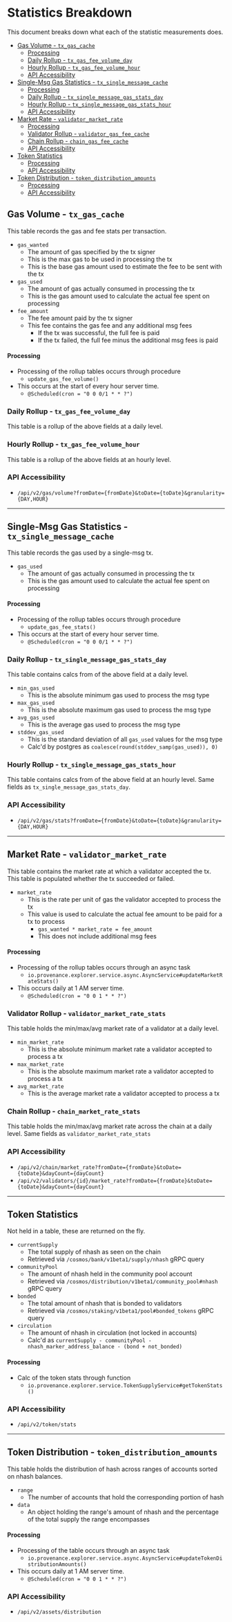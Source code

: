 # Statistics Breakdown
This document breaks down what each of the statistic measurements does.

- [Gas Volume - `tx_gas_cache`](#gas-volume----tx-gas-cache-)
  + [Processing](#processing)
  * [Daily Rollup - `tx_gas_fee_volume_day`](#daily-rollup----tx-gas-fee-volume-day-)
  * [Hourly Rollup - `tx_gas_fee_volume_hour`](#hourly-rollup----tx-gas-fee-volume-hour-)
  * [API Accessibility](#api-accessibility)
- [Single-Msg Gas Statistics - `tx_single_message_cache`](#single-msg-gas-statistics----tx-single-message-cache-)
  + [Processing](#processing-1)
  * [Daily Rollup - `tx_single_message_gas_stats_day`](#daily-rollup----tx-single-message-gas-stats-day-)
  * [Hourly Rollup - `tx_single_message_gas_stats_hour`](#hourly-rollup----tx-single-message-gas-stats-hour-)
  * [API Accessibility](#api-accessibility-1)
- [Market Rate - `validator_market_rate`](#market-rate----validator-market-rate-)
  + [Processing](#processing-2)
  * [Validator Rollup - `validator_gas_fee_cache`](#validator-rollup----validator-gas-fee-cache-)
  * [Chain Rollup - `chain_gas_fee_cache`](#chain-rollup----chain-gas-fee-cache-)
  * [API Accessibility](#api-accessibility-2)
- [Token Statistics](#token-statistics)
  + [Processing](#processing-3)
  * [API Accessibility](#api-accessibility-3)
- [Token Distribution - `token_distribution_amounts`](#token-distribution----token-distribution-amounts-)
  + [Processing](#processing-4)
  * [API Accessibility](#api-accessibility-4)

## Gas Volume - `tx_gas_cache`
This table records the gas and fee stats per transaction.
* `gas_wanted`
  * The amount of gas specified by the tx signer
  * This is the max gas to be used in processing the tx
  * This is the base gas amount used to estimate the fee to be sent with the tx
* `gas_used`
  * The amount of gas actually consumed in processing the tx
  * This is the gas amount used to calculate the actual fee spent on processing
* `fee_amount`
  * The fee amount paid by the tx signer
  * This fee contains the gas fee and any additional msg fees
    * If the tx was successful, the full fee is paid
    * If the tx failed, the full fee minus the additional msg fees is paid

#### Processing
* Processing of the rollup tables occurs through procedure 
  * `update_gas_fee_volume()`
* This occurs at the start of every hour server time.
  * `@Scheduled(cron = "0 0 0/1 * * ?")`

### Daily Rollup - `tx_gas_fee_volume_day`
This table is a rollup of the above fields at a daily level.

### Hourly Rollup - `tx_gas_fee_volume_hour`
This table is a rollup of the above fields at an hourly level.

### API Accessibility
* `/api/v2/gas/volume?fromDate={fromDate}&toDate={toDate}&granularity={DAY,HOUR}`

----

## Single-Msg Gas Statistics - `tx_single_message_cache`
This table records the gas used by a single-msg tx.
* `gas_used`
    * The amount of gas actually consumed in processing the tx
    * This is the gas amount used to calculate the actual fee spent on processing

#### Processing
* Processing of the rollup tables occurs through procedure 
  * `update_gas_fee_stats()`
* This occurs at the start of every hour server time.
    * `@Scheduled(cron = "0 0 0/1 * * ?")`

### Daily Rollup - `tx_single_message_gas_stats_day`
This table contains calcs from of the above field at a daily level.
* `min_gas_used`
  * This is the absolute minimum gas used to process the msg type
* `max_gas_used`
    * This is the absolute maximum gas used to process the msg type
* `avg_gas_used`
    * This is the average gas used to process the msg type
* `stddev_gas_used`
    * This is the standard deviation of all `gas_used` values for the msg type
    * Calc'd by postgres as `coalesce(round(stddev_samp(gas_used)), 0)`

### Hourly Rollup - `tx_single_message_gas_stats_hour`
This table contains calcs from of the above field at an hourly level.
Same fields as `tx_single_message_gas_stats_day`.

### API Accessibility
* `/api/v2/gas/stats?fromDate={fromDate}&toDate={toDate}&granularity={DAY,HOUR}`

----

## Market Rate - `validator_market_rate`
This table contains the market rate at which a validator accepted the tx. 
This table is populated whether the tx succeeded or failed.
* `market_rate`
  * This is the rate per unit of gas the validator accepted to process the tx
  * This value is used to calculate the actual fee amount to be paid for a tx to process
    * `gas_wanted * market_rate = fee_amount`
    * This does not include additional msg fees

#### Processing
* Processing of the rollup tables occurs through an async task
  * `io.provenance.explorer.service.async.AsyncService#updateMarketRateStats()` 
* This occurs daily at 1 AM server time.
  * `@Scheduled(cron = "0 0 1 * * ?")`

### Validator Rollup - `validator_market_rate_stats`
This table holds the min/max/avg market rate of a validator at a daily level.
* `min_market_rate`
    * This is the absolute minimum market rate a validator accepted to process a tx
* `max_market_rate`
    * This is the absolute maximum market rate a validator accepted to process a tx
* `avg_market_rate`
    * This is the average market rate a validator accepted to process a tx

### Chain Rollup - `chain_market_rate_stats`
This table holds the min/max/avg market rate across the chain at a daily level.
Same fields as `validator_market_rate_stats`

### API Accessibility
* `/api/v2/chain/market_rate?fromDate={fromDate}&toDate={toDate}&dayCount={dayCount}`
* `/api/v2/validators/{id}/market_rate?fromDate={fromDate}&toDate={toDate}&dayCount={dayCount}`

----

## Token Statistics
Not held in a table, these are returned on the fly.
* `currentSupply`
  * The total supply of nhash as seen on the chain
  * Retrieved via `/cosmos/bank/v1beta1/supply/nhash` gRPC query
* `communityPool`
  * The amount of nhash held in the community pool account
  * Retrieved via `/cosmos/distribution/v1beta1/community_pool#nhash` gRPC query
* `bonded`
  * The total amount of nhash that is bonded to validators
  * Retrieved via `/cosmos/staking/v1beta1/pool#bonded_tokens` gRPC query
* `circulation`
  * The amount of nhash in circulation (not locked in accounts)
  * Calc'd as `currentSupply - communityPool - nhash_marker_address_balance - (bond + not_bonded)`

#### Processing
* Calc of the token stats through function 
  * `io.provenance.explorer.service.TokenSupplyService#getTokenStats()`

### API Accessibility
* `/api/v2/token/stats`

----

## Token Distribution - `token_distribution_amounts`
This table holds the distribution of hash across ranges of accounts sorted on nhash balances.
* `range`
  * The number of accounts that hold the corresponding portion of hash
* `data`
  * An object holding the range's amount of nhash and the percentage of the total supply the range encompasses 

#### Processing
* Processing of the table occurs through an async task
  * `io.provenance.explorer.service.async.AsyncService#updateTokenDistributionAmounts()`
* This occurs daily at 1 AM server time.
  * `@Scheduled(cron = "0 0 1 * * ?")`

### API Accessibility
* `/api/v2/assets/distribution`
